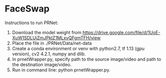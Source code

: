 # FaceSwap

Instructions to run PRNet:

1. Download the model weight from https://drive.google.com/file/d/1UoE-XuW1SDLUjZmJPkIZ1MLxvQFgmTFH/view
2. Place the file in ./PRNet/Data/net-data
3. Create a conda environment or venv with python2.7, tf 1.13 (gpu version), cv2 4.2.1, numpy and dlib.
4. In prnetWrapper.py, specify path to the source image/video and path to the destination image/video.
5. Run in command line: python prnetWrapper.py.